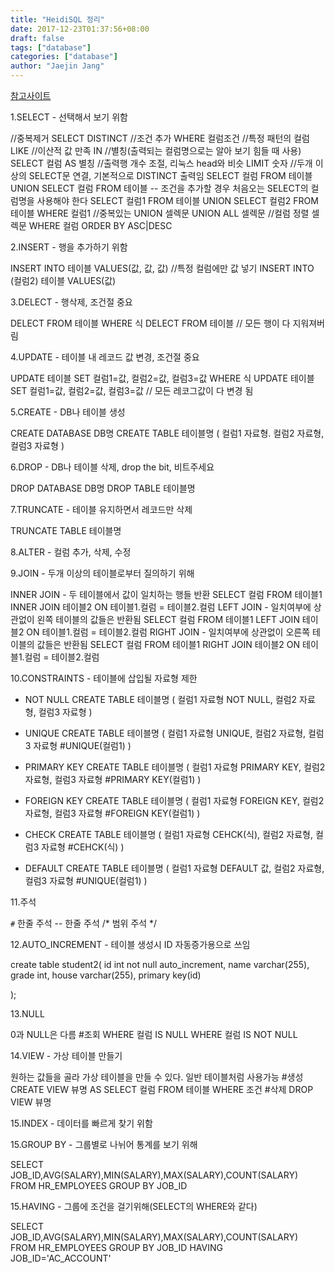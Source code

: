 ```yaml
---
title: "HeidiSQL 정리"
date: 2017-12-23T01:37:56+08:00
draft: false
tags: ["database"]
categories: ["database"]
author: "Jaejin Jang"
---
```


[참고사이트](https://mariadb.com/kb/ko/basic-sql-statements/)

1.SELECT - 선택해서 보기 위함

//중복제거
SELECT DISTINCT
//조건 추가
WHERE 컬럼조건
//특정 패턴의 컬럼
LIKE
//이산적 값 만족
IN
//별칭(출력되는 컬럼명으로는 알아 보기 힘들 때 사용)
SELECT 컬럼 AS 별칭
//출력행 개수 조절, 리눅스 head와 비슷
LIMIT 숫자
//두개 이상의 SELECT문 연결, 기본적으로 DISTINCT 출력임
SELECT 컬럼 FROM 테이블 UNION SELECT 컬럼 FROM 테이블
-- 조건을 추가할 경우 처음오는 SELECT의 컬럼명을 사용해야 한다
SELECT 컬럼1 FROM 테이블 UNION SELECT 컬럼2 FROM 테이블 WHERE 컬럼1
//중복있는 UNION
셀렉문 UNION ALL 셀렉문
//컬럼 정렬
셀렉문 WHERE 컬럼 ORDER BY ASC|DESC

2.INSERT - 행을 추가하기 위함

INSERT INTO 테이블 VALUES(값, 값, 값)
//특정 컬럼에만 값 넣기
INSERT INTO (컬럼2) 테이블 VALUES(값)

3.DELECT - 행삭제, 조건절 중요

DELECT FROM 테이블 WHERE 식
DELECT FROM 테이블 // 모든 행이 다 지워져버림

4.UPDATE - 테이블 내 레코드 값 변경, 조건절 중요

UPDATE 테이블 SET 컬럼1=값, 컬럼2=값, 컬럼3=값 WHERE 식
UPDATE 테이블 SET 컬럼1=값, 컬럼2=값, 컬럼3=값 // 모든 레코그값이 다 변경 됨

5.CREATE - DB나 테이블 생성

CREATE DATABASE DB명
CREATE TABLE 테이블명
(
컬럼1 자료형.
컬럼2 자료형,
컬럼3 자료형
)

6.DROP - DB나 테이블 삭제, drop the bit, 비트주세요

DROP DATABASE DB명
DROP TABLE 테이블명

7.TRUNCATE - 테이블 유지하면서 레코드만 삭제

TRUNCATE TABLE 테이블명

8.ALTER - 컬럼 추가, 삭제, 수정

9.JOIN - 두개 이상의 테이블로부터 질의하기 위해

INNER JOIN - 두 테이블에서 값이 일치하는 행들 반환
SELECT 컬럼 FROM 테이블1 INNER JOIN 테이블2 ON 테이블1.컬럼 = 테이블2.컬럼
LEFT JOIN - 일치여부에 상관없이 왼쪽 테이블의 값들은 반환됨
SELECT 컬럼 FROM 테이블1 LEFT JOIN 테이블2 ON 테이블1.컬럼 = 테이블2.컬럼
RIGHT JOIN - 일치여부에 상관없이 오른쪽 테이블의 값들은 반환됨
SELECT 컬럼 FROM 테이블1 RIGHT JOIN 테이블2 ON 테이블1.컬럼 = 테이블2.컬럼


10.CONSTRAINTS - 테이블에 삽입될 자료형 제한

- NOT NULL
CREATE TABLE 테이블명
(
컬럼1 자료형 NOT NULL,
컬럼2 자료형,
컬럼3 자료형
)

- UNIQUE
CREATE TABLE 테이블명
(
컬럼1 자료형 UNIQUE,
컬럼2 자료형,
컬럼3 자료형
#UNIQUE(컬럼1)
)

- PRIMARY KEY
CREATE TABLE 테이블명
(
컬럼1 자료형 PRIMARY KEY,
컬럼2 자료형,
컬럼3 자료형
#PRIMARY KEY(컬럼1)
)

- FOREIGN KEY
CREATE TABLE 테이블명
(
컬럼1 자료형 FOREIGN KEY,
컬럼2 자료형,
컬럼3 자료형
#FOREIGN KEY(컬럼1)
)

- CHECK
CREATE TABLE 테이블명
(
컬럼1 자료형 CEHCK(식),
컬럼2 자료형,
컬럼3 자료형
#CEHCK(식)
)

- DEFAULT
CREATE TABLE 테이블명
(
컬럼1 자료형 DEFAULT 값,
컬럼2 자료형,
컬럼3 자료형
#UNIQUE(컬럼1)
)


11.주석

`#` 한줄 주석
-- 한줄 주석
/* 범위 주석 */

12.AUTO_INCREMENT - 테이블 생성시 ID 자동증가용으로 쓰임

create table student2(
id int not null  auto_increment,
name varchar(255),
grade int,
house varchar(255),
primary key(id)

);

13.NULL

0과 NULL은 다름
#조회
WHERE 컬럼 IS NULL
WHERE 컬럼 IS NOT NULL

14.VIEW - 가상 테이블 만들기

원하는 값들을 골라 가상 테이블을 만들 수 있다. 일반 테이블처럼 사용가능
#생성
CREATE VIEW 뷰명 AS SELECT 컬럼 FROM 테이블 WHERE 조건
#삭제 DROP VIEW 뷰명

15.INDEX - 데이터를 빠르게 찾기 위함

15.GROUP BY - 그룹별로 나뉘어 통계를 보기 위해

SELECT JOB_ID,AVG(SALARY),MIN(SALARY),MAX(SALARY),COUNT(SALARY) FROM HR_EMPLOYEES GROUP BY JOB_ID

15.HAVING - 그룹에 조건을 걸기위해(SELECT의 WHERE와 같다)

SELECT JOB_ID,AVG(SALARY),MIN(SALARY),MAX(SALARY),COUNT(SALARY) FROM HR_EMPLOYEES GROUP BY JOB_ID HAVING JOB_ID='AC_ACCOUNT'
